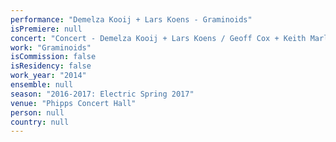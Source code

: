```yaml
---
performance: "Demelza Kooij + Lars Koens - Graminoids"
isPremiere: null
concert: "Concert - Demelza Kooij + Lars Koens / Geoff Cox + Keith Marley / Mark Lyken + Emma Dove "
work: "Graminoids"
isCommission: false
isResidency: false
work_year: "2014"
ensemble: null
season: "2016-2017: Electric Spring 2017"
venue: "Phipps Concert Hall"
person: null
country: null
---
```



